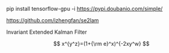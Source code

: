 pip install tensorflow-gpu -i https://pypi.doubanio.com/simple/

https://github.com/izhengfan/se2lam

Invariant Extended Kalman Filter

$$ x^{y^z}=(1+{\rm e}^x)^{-2xy^w} $$
